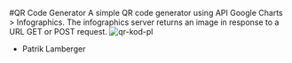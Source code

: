 #QR Code Generator
A simple QR code generator using API Google Charts > Infographics. 
The infographics server returns an image in response to a URL GET or POST request.
![qr-kod-pl](https://cloud.githubusercontent.com/assets/972198/22865267/9df82f6e-f160-11e6-8f49-359de8a49d97.png)
- Patrik Lamberger